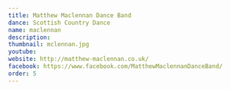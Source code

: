 ```yaml
---
title: Matthew Maclennan Dance Band
dance: Scottish Country Dance
name: maclennan
description:
thumbnail: mclennan.jpg
youtube: 
website: http://matthew-maclennan.co.uk/
facebook: https://www.facebook.com/MatthewMaclennanDanceBand/ 
order: 5
---
```

